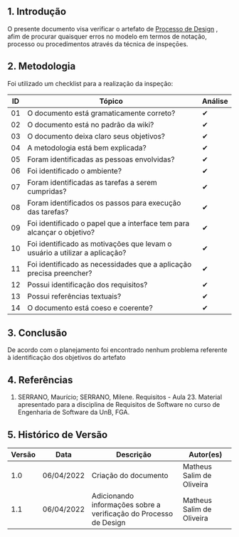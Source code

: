 ## 1. Introdução

O presente documento visa verificar o artefato de [Processo de Design](../processo_design/processo_design.md) , afim de procurar quaisquer erros no modelo em termos de notação, processo ou procedimentos através da técnica de inspeçōes.

## 2. Metodologia

Foi utilizado um checklist para a realização da inspeção:

| ID  | Tópico                                                                     | Análise |
| --- | -------------------------------------------------------------------------- | ------- |
| 01  | O documento está gramaticamente correto?                                   | ✔       |
| 02  | O documento está no padrão da wiki?                                        | ✔       |
| 03  | O documento deixa claro seus objetivos?                                    | ✔       |
| 04  | A metodologia está bem explicada?                                          | ✔       |
| 05  | Foram identificadas as pessoas envolvidas?                                 | ✔       |
| 06  | Foi identificado o ambiente?                                               | ✔       |
| 07  | Foram identificadas as tarefas a serem cumpridas?                          | ✔       |
| 08  | Foram identificados os passos para execução das tarefas?                   | ✔       |
| 09  | Foi identificado o papel que a interface tem para alcançar o objetivo?     | ✔       |
| 10  | Foi identificado as motivações que levam o usuário a utilizar a aplicação? | ✔       |
| 11  | Foi identificado as necessidades que a aplicação precisa preencher?        | ✔       |
| 12  | Possui identificação dos requisitos?                                       | ✔       |
| 13  | Possui referências textuais?                                               | ✔       |
| 14  | O documento está coeso e coerente?                                         | ✔       |

## 3. Conclusão

De acordo com o planejamento foi encontrado nenhum problema referente à identificação dos objetivos do artefato

## 4. Referências

1. SERRANO, Maurício; SERRANO, Milene. Requisitos - Aula 23. Material apresentado para a disciplina de Requisitos de Software no curso de Engenharia de Software da UnB, FGA.

## 5. Histórico de Versão

| Versão | Data       | Descrição                                                         | Autor(es)                 |
| ------ | ---------- | ----------------------------------------------------------------- | ------------------------- |
| 1.0    | 06/04/2022 | Criação do documento                                              | Matheus Salim de Oliveira |
| 1.1    | 06/04/2022 | Adicionando informações sobre a verificação do Processo de Design | Matheus Salim de Oliveira |
